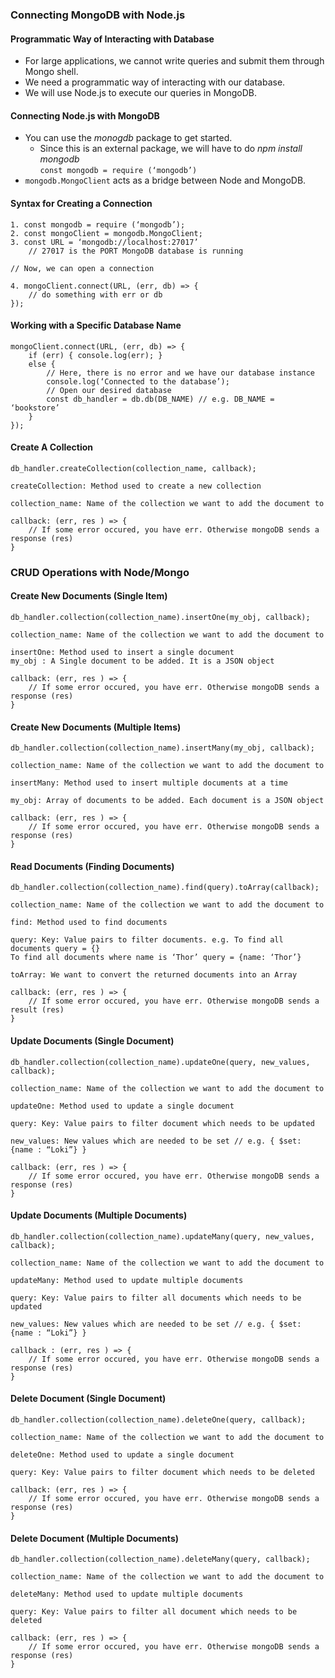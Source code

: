 ### Connecting MongoDB with Node.js

#### Programmatic Way of Interacting with Database
* For large applications, we cannot write queries and submit them through Mongo shell.
* We need a programmatic way of interacting with our database.
* We will use Node.js to execute our queries in MongoDB.

#### Connecting Node.js with MongoDB
* You can use the *monogdb* package to get started.
    * Since this is an external package, we will have to do *npm install mongodb*  
    `const mongodb = require (‘mongodb’)`
* `mongodb.MongoClient` acts as a bridge between Node and MongoDB.

#### Syntax for Creating a Connection
```
1. const mongodb = require (‘mongodb’);
2. const mongoClient = mongodb.MongoClient;
3. const URL = ‘mongodb://localhost:27017’
    // 27017 is the PORT MongoDB database is running

// Now, we can open a connection

4. mongoClient.connect(URL, (err, db) => {
    // do something with err or db
});
```

#### Working with a Specific Database Name
```
mongoClient.connect(URL, (err, db) => {
    if (err) { console.log(err); }
    else {
        // Here, there is no error and we have our database instance
        console.log(‘Connected to the database’);
        // Open our desired database
        const db_handler = db.db(DB_NAME) // e.g. DB_NAME = ‘bookstore’
    }
});
```

#### Create A Collection
```
db_handler.createCollection(collection_name, callback);

createCollection: Method used to create a new collection

collection_name: Name of the collection we want to add the document to

callback: (err, res ) => {
    // If some error occured, you have err. Otherwise mongoDB sends a response (res)
}
```

### CRUD Operations with Node/Mongo

#### Create New Documents (Single Item)
```
db_handler.collection(collection_name).insertOne(my_obj, callback);

collection_name: Name of the collection we want to add the document to

insertOne: Method used to insert a single document
my_obj : A Single document to be added. It is a JSON object

callback: (err, res ) => {
    // If some error occured, you have err. Otherwise mongoDB sends a response (res)
}
```

#### Create New Documents (Multiple Items)
```
db_handler.collection(collection_name).insertMany(my_obj, callback);

collection_name: Name of the collection we want to add the document to

insertMany: Method used to insert multiple documents at a time

my_obj: Array of documents to be added. Each document is a JSON object

callback: (err, res ) => {
    // If some error occured, you have err. Otherwise mongoDB sends a response (res)
}
```

#### Read Documents (Finding Documents)
```
db_handler.collection(collection_name).find(query).toArray(callback);

collection_name: Name of the collection we want to add the document to

find: Method used to find documents

query: Key: Value pairs to filter documents. e.g. To find all documents query = {}
To find all documents where name is ‘Thor’ query = {name: ‘Thor’}

toArray: We want to convert the returned documents into an Array

callback: (err, res ) => {
    // If some error occured, you have err. Otherwise mongoDB sends a result (res)
}
```

#### Update Documents (Single Document)
```
db_handler.collection(collection_name).updateOne(query, new_values, callback);

collection_name: Name of the collection we want to add the document to

updateOne: Method used to update a single document

query: Key: Value pairs to filter document which needs to be updated

new_values: New values which are needed to be set // e.g. { $set: {name : “Loki”} }

callback: (err, res ) => {
    // If some error occured, you have err. Otherwise mongoDB sends a response (res)
}
```

#### Update Documents (Multiple Documents)
```
db_handler.collection(collection_name).updateMany(query, new_values, callback);

collection_name: Name of the collection we want to add the document to

updateMany: Method used to update multiple documents

query: Key: Value pairs to filter all documents which needs to be updated

new_values: New values which are needed to be set // e.g. { $set: {name : “Loki”} }

callback : (err, res ) => {
    // If some error occured, you have err. Otherwise mongoDB sends a response (res)
}
```

#### Delete Document (Single Document)
```
db_handler.collection(collection_name).deleteOne(query, callback);

collection_name: Name of the collection we want to add the document to

deleteOne: Method used to update a single document

query: Key: Value pairs to filter document which needs to be deleted

callback: (err, res ) => {
    // If some error occured, you have err. Otherwise mongoDB sends a response (res)
}
```

#### Delete Document (Multiple Documents)
```
db_handler.collection(collection_name).deleteMany(query, callback);

collection_name: Name of the collection we want to add the document to

deleteMany: Method used to update multiple documents

query: Key: Value pairs to filter all document which needs to be deleted

callback: (err, res ) => {
    // If some error occured, you have err. Otherwise mongoDB sends a response (res)
}
